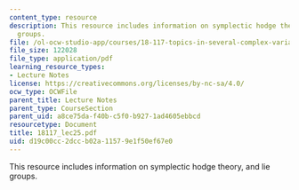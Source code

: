 ```yaml
---
content_type: resource
description: This resource includes information on symplectic hodge theory, and lie
  groups.
file: /ol-ocw-studio-app/courses/18-117-topics-in-several-complex-variables-spring-2005/d19c00cc2dccb02a11579e1f50ef67e0_18117_lec25.pdf
file_size: 122028
file_type: application/pdf
learning_resource_types:
- Lecture Notes
license: https://creativecommons.org/licenses/by-nc-sa/4.0/
ocw_type: OCWFile
parent_title: Lecture Notes
parent_type: CourseSection
parent_uid: a8ce75da-f40b-c5f0-b927-1ad4605ebbcd
resourcetype: Document
title: 18117_lec25.pdf
uid: d19c00cc-2dcc-b02a-1157-9e1f50ef67e0
---
```

This resource includes information on symplectic hodge theory, and lie groups.